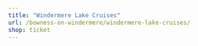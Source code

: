 ```yaml
---
title: "Windermere Lake Cruises"
url: /bowness-on-windermere/windermere-lake-cruises/
shop: ticket
---
```

